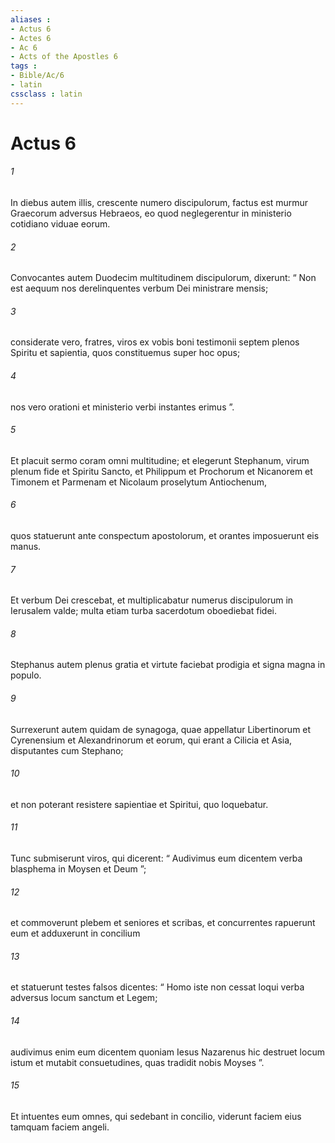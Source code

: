 ```yaml
---
aliases : 
- Actus 6
- Actes 6
- Ac 6
- Acts of the Apostles 6
tags : 
- Bible/Ac/6
- latin
cssclass : latin
---
```


# Actus 6

###### 1
In diebus autem illis, crescente numero discipulorum, factus est murmur Graecorum adversus Hebraeos, eo quod neglegerentur in ministerio cotidiano viduae eorum. 
###### 2
Convocantes autem Duodecim multitudinem discipulorum, dixerunt: “ Non est aequum nos derelinquentes verbum Dei ministrare mensis; 
###### 3
considerate vero, fratres, viros ex vobis boni testimonii septem plenos Spiritu et sapientia, quos constituemus super hoc opus; 
###### 4
nos vero orationi et ministerio verbi instantes erimus ”. 
###### 5
Et placuit sermo coram omni multitudine; et elegerunt Stephanum, virum plenum fide et Spiritu Sancto, et Philippum et Prochorum et Nicanorem et Timonem et Parmenam et Nicolaum proselytum Antiochenum, 
###### 6
quos statuerunt ante conspectum apostolorum, et orantes imposuerunt eis manus.
###### 7
Et verbum Dei crescebat, et multiplicabatur numerus discipulorum in Ierusalem valde; multa etiam turba sacerdotum oboediebat fidei.
###### 8
Stephanus autem plenus gratia et virtute faciebat prodigia et signa magna in populo. 
###### 9
Surrexerunt autem quidam de synagoga, quae appellatur Libertinorum et Cyrenensium et Alexandrinorum et eorum, qui erant a Cilicia et Asia, disputantes cum Stephano; 
###### 10
et non poterant resistere sapientiae et Spiritui, quo loquebatur. 
###### 11
Tunc submiserunt viros, qui dicerent: “ Audivimus eum dicentem verba blasphema in Moysen et Deum ”; 
###### 12
et commoverunt plebem et seniores et scribas, et concurrentes rapuerunt eum et adduxerunt in concilium 
###### 13
et statuerunt testes falsos dicentes: “ Homo iste non cessat loqui verba adversus locum sanctum et Legem; 
###### 14
audivimus enim eum dicentem quoniam Iesus Nazarenus hic destruet locum istum et mutabit consuetudines, quas tradidit nobis Moyses ”.
###### 15
Et intuentes eum omnes, qui sedebant in concilio, viderunt faciem eius tamquam faciem angeli.
